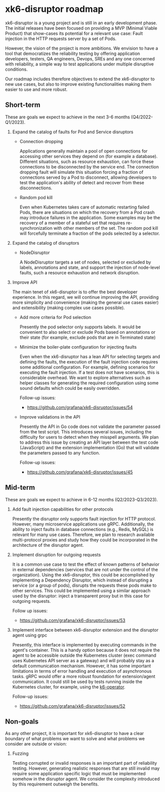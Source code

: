# xk6-disruptor roadmap

xk6-disruptor is a young project and is still in an early development phase. The initial releases have been focused on providing a MVP (Minimal Viable Product) that show-cases its potential for a relevant use case: Fault injection in the HTTP requests server by a set of Pods.

However, the vision of the project is more ambitions. We envision to have a tool that democratizes the reliability testing by offering application developers, testers, QA engineers, Devops, SREs and any one concerned with reliability, a simple way to test applications under multiple disruptive conditions.

Our roadmap includes therefore objectives to extend the xk6-disruptor to new use cases, but also to improve existing functionalities making them easier to use and more robust.

## Short-term

These are goals we expect to achieve in the next 3-6 months (Q4/2022-Q1/2023).

1. Expand the catalog of faults for Pod and Service disruptors

   - Connection dropping

        Applications generally maintain a pool of open connections for accessing other services they depend on (for example a database). Different situations, such as resource exhaustion, can force these connections to be disconnected by the service end. The connection dropping fault will simulate this situation forcing a fraction of connections served by a Pod to disconnect, allowing developers to test the application's ability of detect and recover from these disconnections.

   - Random pod kill

        Even when Kubernetes takes care of automatic restarting failed Pods, there are situations on which the recovery from a Pod crash may introduce failures in the application. Some examples may be the recovery of a member of a stateful set that requires re-synchronization with other members of the set. The random pod kill will forcefully terminate a fraction of the pods selected by a selector.

2. Expand the catalog of disruptors

    - NodeDisruptor

      A NodeDisruptor targets a set of nodes, selected or excluded by labels, annotations and state, and support the injection of node-level faults, such a resource exhaustion and network disruption.

3. Improve API

    The main tenet of xk6-disruptor is to offer the best developer experience. In this regard, we will continue improving the API, providing more simplicity and convenience (making the general use cases easier) and extensibility (making complex use cases possible).

    - Add more criteria for Pod selection

        Presently the pod selector only supports labels. It would be convenient to also select or exclude Pods based on annotations or their state (for example, exclude pods that are in Terminated state)

    - Minimize the boiler-plate configuration for injecting faults

        Even when the xk6-disruptor has a lean API for selecting targets and defining the faults, the execution of the fault injection code requires some additional configuration. For example, defining scenarios for executing the fault injection. If a test does not have scenarios, this is considerable overhead. We want to explore alternatives such as helper classes for generating the required configuration using some sound defaults which could be easily overridden.

        Follow-up issues:
        - https://github.com/grafana/xk6-disruptor/issues/54

    - Improve validations in the API

        Presently the API in Go code does not validate the parameter passed from the test script. This introduces several issues, including the difficulty for users to detect when they misspell arguments. We plan to address this issue by creating an API layer between the test code (JavaScript) and the extension implementation (Go) that will validate the parameters passed to any function.

        Follow-up issues:
        - https://github.com/grafana/xk6-disruptor/issues/45

## Mid-term

These are goals we expect to achieve in 6-12 months (Q2/2023-Q3/2023).

1. Add fault injection capabilities for other protocols

   Presently the disruptor only supports fault injection for HTTP protocol. However, many microservice applications use gRPC. Additionally, the ability to inject faults in database connections (e.g., Redis, MySQL) is relevant for many use cases.
   Therefore, we plan to research available multi-protocol proxies and study how they could be incorporated in the architecture of the disruptor agent.

2. Implement disruption for outgoing requests

   It is a common use case to test the effect of known patterns of behavior in external dependencies (services that are not under the control of the organization). Using the xk6-disruptor, this could be accomplished by implementing a Dependency Disruptor, which instead of disrupting a service (or a group of pods), disrupts the requests these pods make to other services. This could be implemented using a similar approach used by the disruptor: inject a transparent proxy but in this case for outgoing requests.

   Follow up issues:
   - https://github.com/grafana/xk6-disruptor/issues/53


3. Implement interface between xk6-disruptor extension and the disruptor agent using grpc

   Presently, this interface is implemented by executing commands in the agent's container. This is a handy option because it does not require the agent to be accessible outside the Kubernetes cluster (exec command uses Kubernetes API server as a gateway) and will probably stay as a default communication mechanism. However, it has some important limitations in terms of error handling and execution of asynchronous tasks. gRPC would offer a more robust foundation for extension/agent communication. It could still be used by tests running inside the Kubernetes cluster, for example, using the [k6-operator](https://github.com/grafana/k6-operator).

   Follow-up issues:
   - https://github.com/grafana/xk6-disruptor/issues/52


## Non-goals

As any other project, it is important for xk6-disruptor to have a clear boundary of what problems we want to solve and what problems we consider are outside or vision:

1. Fuzzing

   Testing corrupted or invalid responses is an important part of reliability testing.  However, generating realistic responses that are still invalid may require some application specific logic that must be implemented somehow in the disruptor agent. We consider the complexity introduced by this requirement outweigh the benefits.
